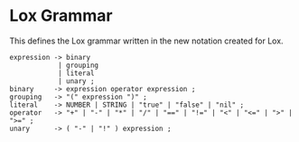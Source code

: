 # Lox Grammar

This defines the Lox grammar written in the new notation created for Lox. 
```
expression -> binary
            | grouping
            | literal
            | unary ;
binary     -> expression operator expression ;
grouping   -> "(" expression ")" ;
literal    -> NUMBER | STRING | "true" | "false" | "nil" ;
operator   -> "+" | "-" | "*" | "/" | "==" | "!=" | "<" | "<=" | ">" | ">=" ;
unary      -> ( "-" | "!" ) expression ;
```